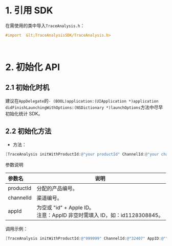 
# 1. 引用 SDK

在需使用的类中导入`TraceAnalysis.h`：

```objective-c
#import  &lt;TraceAnalysisSDK/TraceAnalysis.h>
```
&ensp;
# 2. 初始化 API
## 2.1 初始化时机

建议在`AppDelegate`的`- (BOOL)application:(UIApplication *)application didFinishLaunchingWithOptions:(NSDictionary *)launchOptions`方法中尽早初始化统计 SDK。



## 2.2 初始化方法

- 方法：
```objective-c
[TraceAnalysis initWithProductId:@"your productId" ChannelId:@"your channelId" AppID:@"your app id"];
```

参数说明

|参数名|说明|
|:----  |-----   |
|productId |分配的产品编号。   |
|channelId | 渠道编号。  |
|appId | 为空或 "id" + Apple ID。<br>注意：AppID 非空时需填入 ID，如：id1128308845。</br>  |


调用示例：
```objective-c
[TraceAnalysis initWithProductId:@"999999" ChannelId:@"32407" AppID:@""];
```
&ensp;
